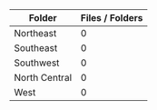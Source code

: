 | Folder        |   Files / Folders |
|---------------|-------------------|
| Northeast     |                 0 |
| Southeast     |                 0 |
| Southwest     |                 0 |
| North Central |                 0 |
| West          |                 0 |